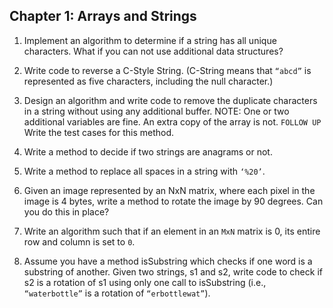 ## Chapter 1: Arrays and Strings

1. Implement an algorithm to determine if a string has all unique characters. What if you can not use additional data structures?

2. Write code to reverse a C-Style String. (C-String means that `“abcd”` is represented as five characters, including the null character.)

3. Design an algorithm and write code to remove the duplicate characters in a string without using any additional buffer. NOTE: One or two additional variables are fine. An extra copy of the array is not.
`FOLLOW UP` 
Write the test cases for this method.

4. Write a method to decide if two strings are anagrams or not.

5. Write a method to replace all spaces in a string with `‘%20’`.

6. Given an image represented by an NxN matrix, where each pixel in the image is 4 bytes, write a method to rotate the image by 90 degrees. Can you do this in place?

7. Write an algorithm such that if an element in an `MxN` matrix is 0, its entire row and column is set to `0`.

8. Assume you have a method isSubstring which checks if one word is a substring of another. Given two strings, s1 and s2, write code to check if s2 is a rotation of s1 using only one call to isSubstring (i.e., `“waterbottle”` is a rotation of `“erbottlewat”`).